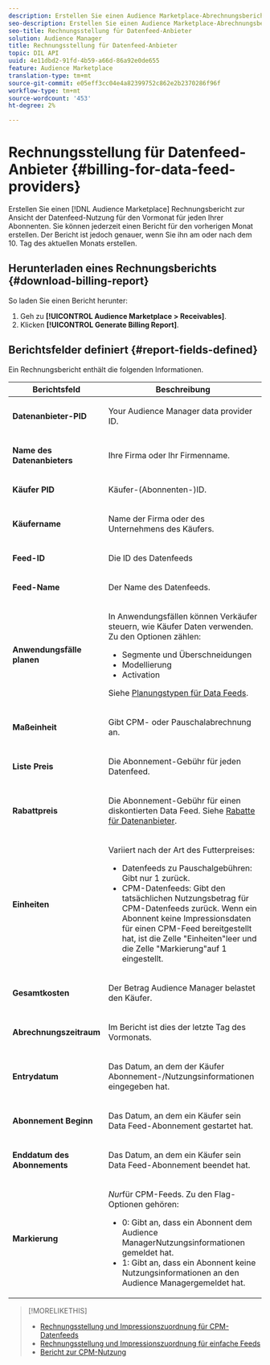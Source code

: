```yaml
---
description: Erstellen Sie einen Audience Marketplace-Abrechnungsbericht, um die Nutzung von Ansichten-Datenfeeds für den Vormonat für jeden Ihrer Abonnenten zu ermöglichen. Sie können jederzeit einen Bericht für den vorherigen Monat erstellen. Der Bericht ist jedoch genauer, wenn Sie ihn am oder nach dem 10. Tag des aktuellen Monats erstellen.
seo-description: Erstellen Sie einen Audience Marketplace-Abrechnungsbericht, um die Nutzung von Ansichten-Datenfeeds für den Vormonat für jeden Ihrer Abonnenten zu ermöglichen. Sie können jederzeit einen Bericht für den vorherigen Monat erstellen. Der Bericht ist jedoch genauer, wenn Sie ihn am oder nach dem 10. Tag des aktuellen Monats erstellen.
seo-title: Rechnungsstellung für Datenfeed-Anbieter
solution: Audience Manager
title: Rechnungsstellung für Datenfeed-Anbieter
topic: DIL API
uuid: 4e11dbd2-91fd-4b59-a66d-86a92e0de655
feature: Audience Marketplace
translation-type: tm+mt
source-git-commit: e05eff3cc04e4a82399752c862e2b2370286f96f
workflow-type: tm+mt
source-wordcount: '453'
ht-degree: 2%

---
```



# Rechnungsstellung für Datenfeed-Anbieter {#billing-for-data-feed-providers}

Erstellen Sie einen [!DNL Audience Marketplace] Rechnungsbericht zur Ansicht der Datenfeed-Nutzung für den Vormonat für jeden Ihrer Abonnenten. Sie können jederzeit einen Bericht für den vorherigen Monat erstellen. Der Bericht ist jedoch genauer, wenn Sie ihn am oder nach dem 10. Tag des aktuellen Monats erstellen.

## Herunterladen eines Rechnungsberichts {#download-billing-report}

So laden Sie einen Bericht herunter:

1. Geh zu **[!UICONTROL Audience Marketplace > Receivables]**.
1. Klicken **[!UICONTROL Generate Billing Report]**.

## Berichtsfelder definiert {#report-fields-defined}

Ein Rechnungsbericht enthält die folgenden Informationen.

<table id="table_B433D5059F6446068683E425B1D87520"> 
 <thead> 
  <tr> 
   <th colname="col1" class="entry"> Berichtsfeld </th> 
   <th colname="col2" class="entry"> Beschreibung </th> 
  </tr> 
 </thead>
 <tbody> 
  <tr> 
   <td colname="col1"> <p><b><span class="uicontrol"> Datenanbieter-PID</span></b> </p> </td> 
   <td colname="col2"> <p>Your <span class="keyword"> Audience Manager</span> data provider ID. </p> </td> 
  </tr> 
  <tr> 
   <td colname="col1"> <p><b><span class="uicontrol"> Name des Datenanbieters</span></b> </p> </td> 
   <td colname="col2"> <p>Ihre Firma oder Ihr Firmenname. </p> </td> 
  </tr> 
  <tr> 
   <td colname="col1"> <p><b><span class="uicontrol"> Käufer PID</span></b> </p> </td> 
   <td colname="col2"> <p>Käufer-(Abonnenten-)ID. </p> </td> 
  </tr> 
  <tr> 
   <td colname="col1"> <p><b><span class="uicontrol"> Käufername</span></b> </p> </td> 
   <td colname="col2"> <p>Name der Firma oder des Unternehmens des Käufers. </p> </td> 
  </tr> 
  <tr> 
   <td colname="col1"> <p><b><span class="uicontrol"> Feed-ID</span></b> </p> </td> 
   <td colname="col2"> <p>Die ID des Datenfeeds </p> </td> 
  </tr> 
  <tr> 
   <td colname="col1"> <p><b><span class="uicontrol"> Feed-Name</span></b> </p> </td> 
   <td colname="col2"> <p>Der Name des Datenfeeds. </p> </td> 
  </tr> 
  <tr> 
   <td colname="col1"> <p><b><span class="uicontrol"> Anwendungsfälle planen</span></b> </p> </td> 
   <td colname="col2"> <p>In Anwendungsfällen können Verkäufer steuern, wie Käufer Daten verwenden. Zu den Optionen zählen: </p> 
    <ul id="ul_8230A93B5DCE4C10B025D3C761F72CEF"> 
     <li id="li_3400C6475F6D43D7AF54D9A0ED9C09E0">Segmente und Überschneidungen </li> 
     <li id="li_65DFEF1EA6C341ACB5B72FF629F10AFC">Modellierung </li> 
     <li id="li_B84935B93ADE4D299732CE7E099DF7B3">Activation </li> 
    </ul> <p>Siehe <a href="../../../features/audience-marketplace/marketplace-data-providers/marketplace-create-manage-feeds.md#plan-types"> Planungstypen für Data Feeds</a>. </p> </td> 
  </tr> 
  <tr> 
   <td colname="col1"> <p><b><span class="uicontrol"> Maßeinheit</span></b> </p> </td> 
   <td colname="col2"> <p>Gibt CPM- oder Pauschalabrechnung an. </p> </td> 
  </tr> 
  <tr> 
   <td colname="col1"> <p><b><span class="uicontrol"> Liste Preis</span></b> </p> </td> 
   <td colname="col2"> <p>Die Abonnement-Gebühr für jeden Datenfeed. </p> </td> 
  </tr> 
  <tr> 
   <td colname="col1"> <p><b><span class="uicontrol"> Rabattpreis</span></b> </p> </td> 
   <td colname="col2"> <p>Die Abonnement-Gebühr für einen diskontierten Data Feed. Siehe <a href="../../../features/audience-marketplace/marketplace-data-providers/marketplace-create-manage-feeds.md#discounts"> Rabatte für Datenanbieter</a>. </p> </td> 
  </tr> 
  <tr> 
   <td colname="col1"> <p><b><span class="uicontrol"> Einheiten</span></b> </p> </td> 
   <td colname="col2"> <p>Variiert nach der Art des Futterpreises: </p> 
    <ul id="ul_01550B436EEE4FBC8C9945E08E3CE2C6"> 
     <li id="li_C589F6A751AB407E853AC6F726A47F14">Datenfeeds zu Pauschalgebühren: Gibt nur 1 zurück. </li> 
     <li id="li_F93F8AEB2D8C45BFA0305E7808AFF848">CPM-Datenfeeds: Gibt den tatsächlichen Nutzungsbetrag für CPM-Datenfeeds zurück. Wenn ein Abonnent keine Impressionsdaten für einen CPM-Feed bereitgestellt hat, ist die Zelle "Einheiten"leer und die Zelle "Markierung"auf 1 eingestellt. </li> 
    </ul> </td> 
  </tr> 
  <tr> 
   <td colname="col1"> <p><b><span class="uicontrol"> Gesamtkosten</span></b> </p> </td> 
   <td colname="col2"> <p>Der Betrag <span class="keyword"> Audience Manager</span> belastet den Käufer. </p> </td> 
  </tr> 
  <tr> 
   <td colname="col1"> <p><b><span class="uicontrol"> Abrechnungszeitraum</span></b> </p> </td> 
   <td colname="col2"> <p> Im Bericht ist dies der letzte Tag des Vormonats. </p> </td> 
  </tr> 
  <tr> 
   <td colname="col1"> <p><b><span class="uicontrol"> Entrydatum</span></b> </p> </td> 
   <td colname="col2"> <p>Das Datum, an dem der Käufer Abonnement-/Nutzungsinformationen eingegeben hat. </p> </td> 
  </tr> 
  <tr> 
   <td colname="col1"> <p><b><span class="uicontrol"> Abonnement Beginn</span></b> </p> </td> 
   <td colname="col2"> <p>Das Datum, an dem ein Käufer sein Data Feed-Abonnement gestartet hat. </p> </td> 
  </tr> 
  <tr> 
   <td colname="col1"> <p><b><span class="uicontrol"> Enddatum des Abonnements</span></b> </p> </td> 
   <td colname="col2"> <p>Das Datum, an dem ein Käufer sein Data Feed-Abonnement beendet hat. </p> </td> 
  </tr> 
  <tr> 
   <td colname="col1"> <p><b><span class="uicontrol"> Markierung</span></b> </p> </td> 
   <td colname="col2"> <p> <i>Nur</i>für CPM-Feeds. Zu den Flag-Optionen gehören: </p> 
    <ul id="ul_509BC73B754A43299F8D719AB0805ABD"> 
     <li id="li_AB35E33B68EC49A187495DF6B9D86563">0: Gibt an, dass ein Abonnent dem <span class="keyword"> Audience Manager</span>Nutzungsinformationen gemeldet hat. </li> 
     <li id="li_2E4871B127A84EC586A9F3659F52D67E">1: Gibt an, dass ein Abonnent keine Nutzungsinformationen an den <span class="keyword"> Audience Manager</span>gemeldet hat. </li> 
    </ul> </td> 
  </tr> 
 </tbody> 
</table>

>[!MORELIKETHIS]
>
>* [Rechnungsstellung und Impressionszuordnung für CPM-Datenfeeds](../../../features/audience-marketplace/marketplace-data-buyers/marketplace-buyer-billing.md#cost-attribution)
>* [Rechnungsstellung und Impressionszuordnung für einfache Feeds](../../../features/audience-marketplace/marketplace-data-buyers/marketplace-buyer-billing.md)
>* [Bericht zur CPM-Nutzung](../../../features/audience-marketplace/marketplace-data-buyers/marketplace-buyer-billing.md#report-cpm-usage)

